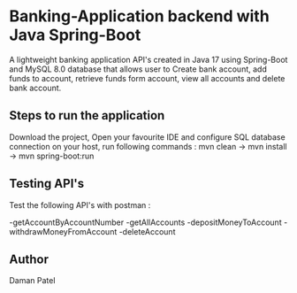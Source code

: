 # Banking-Application backend with Java Spring-Boot

A lightweight banking application API's created in Java 17 using Spring-Boot and MySQL 8.0 database that allows user to Create bank account, add funds to account, retrieve funds form account, view all accounts and delete bank account.

## Steps to run the application

Download the project, Open your favourite IDE and configure SQL database connection on your host, run following commands : mvn clean -> mvn install -> mvn spring-boot:run

## Testing API's 

Test the following API's with postman :

-getAccountByAccountNumber
-getAllAccounts
-depositMoneyToAccount
-withdrawMoneyFromAccount
-deleteAccount

## Author

Daman Patel
